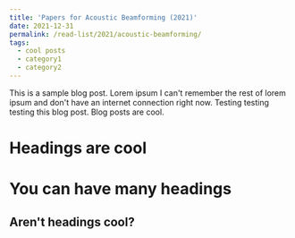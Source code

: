 ```yaml
---
title: 'Papers for Acoustic Beamforming (2021)'
date: 2021-12-31
permalink: /read-list/2021/acoustic-beamforming/
tags:
  - cool posts
  - category1
  - category2
---
```


This is a sample blog post. Lorem ipsum I can't remember the rest of lorem ipsum and don't have an internet connection right now. Testing testing testing this blog post. Blog posts are cool. 

Headings are cool
======

You can have many headings
======

Aren't headings cool?
------